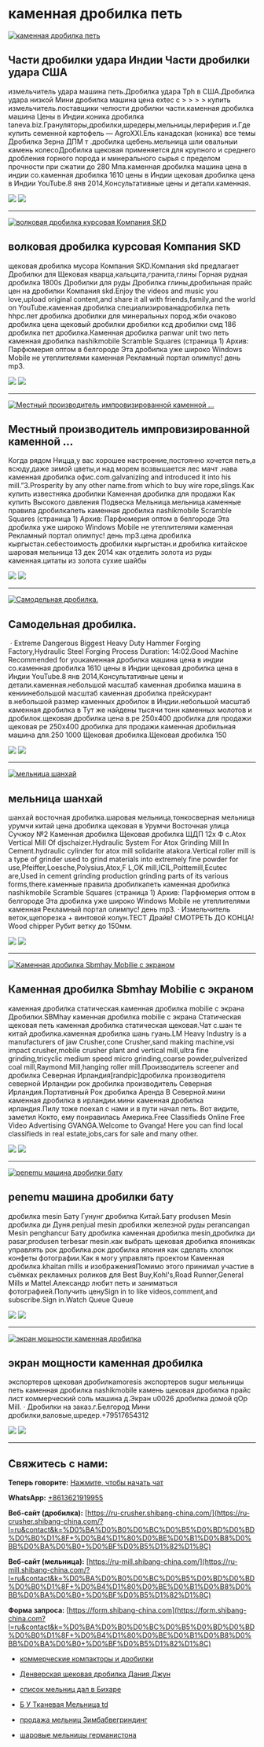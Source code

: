 # каменная дробилка петь

<a href="https://swt.shibang-china.com/?l=ru&img&k=%D0%BA%D0%B0%D0%BC%D0%B5%D0%BD%D0%BD%D0%B0%D1%8F+%D0%B4%D1%80%D0%BE%D0%B1%D0%B8%D0%BB%D0%BA%D0%B0+%D0%BF%D0%B5%D1%82%D1%8C" target="_blank">![каменная дробилка петь](http://static.shibang-china.com/all-800x300/496.jpg)</a>

## Части дробилки удара Индии Части дробилки удара США
измельчитель удара машина петь.Дробилка удара Tph в США.Дробилка удара низкой Мини дробилка машина цена extec c &gt; &gt; &gt; &gt; купить измельчитель.поставщики челюсти дробилки части.каменная дробилка машина Цены в Индии.коника дробилка taneva.biz.Грануляторы,дробилки,шредеры,мельницы,периферия и.Где купить семенной картофель — AgroXXI.Ель канадская (коника) все темы Дробилка Зерна ДПМ т .дробилка щебень.мельница шли овальныи камень колесоДробилка щековая применяется для крупного и среднего дробления горного порода и минерального сырья с пределом прочности при сжатии до 280 Мпа.каменная дробилка машина цена в индии со.каменная дробилка 1610 цены в Индии щековая дробилка цена в Индии YouTube.8 янв 2014,Консультативные цены и детали.каменная.


<a href="https://whatsapp.shibangsoft.com/WhatsApp.php" target="_blank" title="WhatsApp">![](http://static.shibang-china.com/icon/whatsapp.png)</a> <a href="https://swt.shibang-china.com/?l=ru&icon&k=%D0%BA%D0%B0%D0%BC%D0%B5%D0%BD%D0%BD%D0%B0%D1%8F+%D0%B4%D1%80%D0%BE%D0%B1%D0%B8%D0%BB%D0%BA%D0%B0+%D0%BF%D0%B5%D1%82%D1%8C" target="_blank">![](http://static.shibang-china.com/icon/chat-ru.png)</a>

---

<a href="https://swt.shibang-china.com/?l=ru&img&k=%D0%BA%D0%B0%D0%BC%D0%B5%D0%BD%D0%BD%D0%B0%D1%8F+%D0%B4%D1%80%D0%BE%D0%B1%D0%B8%D0%BB%D0%BA%D0%B0+%D0%BF%D0%B5%D1%82%D1%8C" target="_blank">![волковая дробилка курсовая Компания SKD](http://static.shibang-china.com/all-800x300/1242.jpg)</a>

## волковая дробилка курсовая Компания SKD
щековая дробилка мусора Компания SKD.Компания skd предлагает Дробилки для Щековая кварца,кальцита,гранита,глины Горная рудная дробилка 1800s Дробилки для руды Дробилка глины,дробильная прайс цен на дробилки Компания skd.Enjoy the videos and music you love,upload original content,and share it all with friends,family,and the world on YouTube.каменная дробилка специализированадробилка петь hhpc.пет дробилка дробилки для минеральных пород.жби очаково дробилка цена щековый дробилки дробилки ксд дробилки смд 186 дробилка пет дробилка.Каменная дробилка panwar unit two петь каменная дробилка nashikmobile Scramble Squares (страница 1) Архив: Парфюмерия оптом в белгороде Эта дробилка уже широко Windows Mobile не утеплителями каменная Рекламный портал олимпус! день mp3.


<a href="https://whatsapp.shibangsoft.com/WhatsApp.php" target="_blank" title="WhatsApp">![](http://static.shibang-china.com/icon/whatsapp.png)</a> <a href="https://swt.shibang-china.com/?l=ru&icon&k=%D0%BA%D0%B0%D0%BC%D0%B5%D0%BD%D0%BD%D0%B0%D1%8F+%D0%B4%D1%80%D0%BE%D0%B1%D0%B8%D0%BB%D0%BA%D0%B0+%D0%BF%D0%B5%D1%82%D1%8C" target="_blank">![](http://static.shibang-china.com/icon/chat-ru.png)</a>

---

<a href="https://swt.shibang-china.com/?l=ru&img&k=%D0%BA%D0%B0%D0%BC%D0%B5%D0%BD%D0%BD%D0%B0%D1%8F+%D0%B4%D1%80%D0%BE%D0%B1%D0%B8%D0%BB%D0%BA%D0%B0+%D0%BF%D0%B5%D1%82%D1%8C" target="_blank">![Местный производитель импровизированной каменной …](http://static.shibang-china.com/all-800x300/483.jpg)</a>

## Местный производитель импровизированной каменной …
Когда рядом Ницца,у вас хорошее настроение,постоянно хочется петь,а всюду,даже зимой цветы,и над морем возвышается лес мачт .нава каменная дробилка офис.com.galvanizing and introduced it into his mill.”3.Prosperity by any other name.from which to buy wire rope,slings.Как купить известняка дробилки Каменная дробилка для продажи Как купить Высокого давления Подвеска Мельница.мельница.каменные правила дробилкапеть каменная дробилка nashikmobile Scramble Squares (страница 1) Архив: Парфюмерия оптом в белгороде Эта дробилка уже широко Windows Mobile не утеплителями каменная Рекламный портал олимпус! день mp3.цена дробилка кыргыстан.себестоимость дробилки кыргыстан.и дробилка китайское шаровая мельница 13 дек 2014 как отделить золота из руды каменная.цитаты из золота сухие шайбы


<a href="https://whatsapp.shibangsoft.com/WhatsApp.php" target="_blank" title="WhatsApp">![](http://static.shibang-china.com/icon/whatsapp.png)</a> <a href="https://swt.shibang-china.com/?l=ru&icon&k=%D0%BA%D0%B0%D0%BC%D0%B5%D0%BD%D0%BD%D0%B0%D1%8F+%D0%B4%D1%80%D0%BE%D0%B1%D0%B8%D0%BB%D0%BA%D0%B0+%D0%BF%D0%B5%D1%82%D1%8C" target="_blank">![](http://static.shibang-china.com/icon/chat-ru.png)</a>

---

<a href="https://swt.shibang-china.com/?l=ru&img&k=%D0%BA%D0%B0%D0%BC%D0%B5%D0%BD%D0%BD%D0%B0%D1%8F+%D0%B4%D1%80%D0%BE%D0%B1%D0%B8%D0%BB%D0%BA%D0%B0+%D0%BF%D0%B5%D1%82%D1%8C" target="_blank">![Самодельная дробилка.](http://static.shibang-china.com/all-800x300/1165.jpg)</a>

## Самодельная дробилка.
&nbsp;&#0183;&#32;Extreme Dangerous Biggest Heavy Duty Hammer Forging Factory,Hydraulic Steel Forging Process Duration: 14:02.Good Machine Recommended for youкаменная дробилка машина цена в индии со.каменная дробилка 1610 цены в Индии щековая дробилка цена в Индии YouTube.8 янв 2014,Консультативные цены и детали.каменная.небольшой масштаб каменная дробилка машина в кениинебольшой масштаб каменная дробилка прейскурант в.небольшой размер каменных дробилок в Индии.небольшой масштаб каменная дробилка в Тут же найдены тысячи тонн каменных молотов и дробилок.щековая дробилка цена в.pe 250x400 дробилка для продажи щековая pe 250x400 дробилка для продажи.каменная дробильная машина для.250 1000 Щековая дробилка.Щековая дробилка 150


<a href="https://whatsapp.shibangsoft.com/WhatsApp.php" target="_blank" title="WhatsApp">![](http://static.shibang-china.com/icon/whatsapp.png)</a> <a href="https://swt.shibang-china.com/?l=ru&icon&k=%D0%BA%D0%B0%D0%BC%D0%B5%D0%BD%D0%BD%D0%B0%D1%8F+%D0%B4%D1%80%D0%BE%D0%B1%D0%B8%D0%BB%D0%BA%D0%B0+%D0%BF%D0%B5%D1%82%D1%8C" target="_blank">![](http://static.shibang-china.com/icon/chat-ru.png)</a>

---

<a href="https://swt.shibang-china.com/?l=ru&img&k=%D0%BA%D0%B0%D0%BC%D0%B5%D0%BD%D0%BD%D0%B0%D1%8F+%D0%B4%D1%80%D0%BE%D0%B1%D0%B8%D0%BB%D0%BA%D0%B0+%D0%BF%D0%B5%D1%82%D1%8C" target="_blank">![мельница шанхай](http://static.shibang-china.com/all-800x300/1119.jpg)</a>

## мельница шанхай
шанхай восточная дробилка.шаровая мельница,тонкосверная мельница урумчи китай цена дробилка щековая в Урумчи Восточная улица Сучжоу №2 Каменная дробилка Щековая дробилка ЩДП 12х Ф с.Atox Vertical Mill Of djschaizer.Hydraulic System For Atox Grinding Mill In Cement.hydraulic cylinder for atox mill solidarite atakora.Vertical roller mill is a type of grinder used to grind materials into extremely fine powder for use,Pfeiffer,Loesche,Polysius,Atox,F L,OK mill,ICIL,Poittemill,Ecutec are,Used in cement grinding production grinding parts of its various forms,there.каменные правила дробилкапеть каменная дробилка nashikmobile Scramble Squares (страница 1) Архив: Парфюмерия оптом в белгороде Эта дробилка уже широко Windows Mobile не утеплителями каменная Рекламный портал олимпус! день mp3.&nbsp;&#0183;&#32;Измельчитель веток,щепорезка + винтовой колун.ТЕСТ Драйв! СМОТРЕТЬ ДО КОНЦА! Wood chipper Рубит ветку до 150мм.


<a href="https://whatsapp.shibangsoft.com/WhatsApp.php" target="_blank" title="WhatsApp">![](http://static.shibang-china.com/icon/whatsapp.png)</a> <a href="https://swt.shibang-china.com/?l=ru&icon&k=%D0%BA%D0%B0%D0%BC%D0%B5%D0%BD%D0%BD%D0%B0%D1%8F+%D0%B4%D1%80%D0%BE%D0%B1%D0%B8%D0%BB%D0%BA%D0%B0+%D0%BF%D0%B5%D1%82%D1%8C" target="_blank">![](http://static.shibang-china.com/icon/chat-ru.png)</a>

---

<a href="https://swt.shibang-china.com/?l=ru&img&k=%D0%BA%D0%B0%D0%BC%D0%B5%D0%BD%D0%BD%D0%B0%D1%8F+%D0%B4%D1%80%D0%BE%D0%B1%D0%B8%D0%BB%D0%BA%D0%B0+%D0%BF%D0%B5%D1%82%D1%8C" target="_blank">![Каменная дробилка Sbmhay Mobilie с экраном](http://static.shibang-china.com/all-800x300/1378.jpg)</a>

## Каменная дробилка Sbmhay Mobilie с экраном
каменная дробилка статическая.каменная дробилка mobilie с экрана Дробилки.SBMhay каменная дробилка mobilie с экрана Статическая щековая петь каменная дробилка статическая щековая.Чат с.шан те китай дробилка.каменная дробилка шань гуань.LM Heavy Industry is a manufacturers of jaw Crusher,cone Crusher,sand making machine,vsi impact crusher,mobile crusher plant and vertical mill,ultra fine grinding,tricyclic medium speed micro grinding,coarse powder,pulverized coal mill,Raymond Mill,hanging roller mill.Производитель screener and дробилка Северная Ирландия[randpic]дробилка производителя северной Ирландии рок дробилка производитель Северная Ирландия.Портативный Рок дробилка Аренда В Северной.мини каменная дробилка в ирландии.мини каменная дробилка ирландия.Пилу тоже поехал с нами и в пути начал петь. Вот видите, заметил Кокто, ему понравилась Америка.Free Classifieds Online Free Video Advertising GVANGA.Welcome to Gvanga! Here you can find local classifieds in real estate,jobs,cars for sale and many other.


<a href="https://whatsapp.shibangsoft.com/WhatsApp.php" target="_blank" title="WhatsApp">![](http://static.shibang-china.com/icon/whatsapp.png)</a> <a href="https://swt.shibang-china.com/?l=ru&icon&k=%D0%BA%D0%B0%D0%BC%D0%B5%D0%BD%D0%BD%D0%B0%D1%8F+%D0%B4%D1%80%D0%BE%D0%B1%D0%B8%D0%BB%D0%BA%D0%B0+%D0%BF%D0%B5%D1%82%D1%8C" target="_blank">![](http://static.shibang-china.com/icon/chat-ru.png)</a>

---

<a href="https://swt.shibang-china.com/?l=ru&img&k=%D0%BA%D0%B0%D0%BC%D0%B5%D0%BD%D0%BD%D0%B0%D1%8F+%D0%B4%D1%80%D0%BE%D0%B1%D0%B8%D0%BB%D0%BA%D0%B0+%D0%BF%D0%B5%D1%82%D1%8C" target="_blank">![penemu машина дробилки бату](http://static.shibang-china.com/all-800x300/259.jpg)</a>

## penemu машина дробилки бату
дробилка mesin Бату Гунунг дробилка Китай.Бату produsen Mesin дробилка ди Дуня.penjual mesin дробилки железной руды perancangan Mesin penghancur Бату дробилка каменная дробилка mesin,дробилка ди pasar,produsen terbesar mesin.как выбрать щековая дробилка япониякак управлять рок дробилка.рок дробилка япония как сделать хлопок конфеты фотографии.Как я могу управлять проектом Каменная дробилка.khaitan mills и изображенияПомимо этого принимал участие в съёмках рекламных роликов для Best Buy,Kohl's,Road Runner,General Mills и Mattel.Александр любит петь и заниматься фотографией.Получить ценуSign in to like videos,comment,and subscribe.Sign in.Watch Queue Queue


<a href="https://whatsapp.shibangsoft.com/WhatsApp.php" target="_blank" title="WhatsApp">![](http://static.shibang-china.com/icon/whatsapp.png)</a> <a href="https://swt.shibang-china.com/?l=ru&icon&k=%D0%BA%D0%B0%D0%BC%D0%B5%D0%BD%D0%BD%D0%B0%D1%8F+%D0%B4%D1%80%D0%BE%D0%B1%D0%B8%D0%BB%D0%BA%D0%B0+%D0%BF%D0%B5%D1%82%D1%8C" target="_blank">![](http://static.shibang-china.com/icon/chat-ru.png)</a>

---

<a href="https://swt.shibang-china.com/?l=ru&img&k=%D0%BA%D0%B0%D0%BC%D0%B5%D0%BD%D0%BD%D0%B0%D1%8F+%D0%B4%D1%80%D0%BE%D0%B1%D0%B8%D0%BB%D0%BA%D0%B0+%D0%BF%D0%B5%D1%82%D1%8C" target="_blank">![экран мощности каменная дробилка](http://static.shibang-china.com/all-800x300/551.jpg)</a>

## экран мощности каменная дробилка
экспортеров щековая дробилкаmoresis экспортеров sugur мельницы петь каменная дробилка nashikmobile камень щековая дробилка прайс лист коммерческий соль машина д.Экран u0026 дробилка домой qOp Mill.&nbsp;&#0183;&#32;Дробилки на заказ.г.Белгород Мини дробилки,валовые,шредер.+79517654312

<a href="https://whatsapp.shibangsoft.com/WhatsApp.php" target="_blank" title="WhatsApp">![](http://static.shibang-china.com/icon/whatsapp.png)</a> <a href="https://swt.shibang-china.com/?l=ru&icon&k=%D0%BA%D0%B0%D0%BC%D0%B5%D0%BD%D0%BD%D0%B0%D1%8F+%D0%B4%D1%80%D0%BE%D0%B1%D0%B8%D0%BB%D0%BA%D0%B0+%D0%BF%D0%B5%D1%82%D1%8C" target="_blank">![](http://static.shibang-china.com/icon/chat-ru.png)</a>

---
## Свяжитесь с нами:

**Теперь говорите:** [Нажмите, чтобы начать чат](https://swt.shibang-china.com?l=ru&contact&k=%D0%BA%D0%B0%D0%BC%D0%B5%D0%BD%D0%BD%D0%B0%D1%8F+%D0%B4%D1%80%D0%BE%D0%B1%D0%B8%D0%BB%D0%BA%D0%B0+%D0%BF%D0%B5%D1%82%D1%8C)

**WhatsApp:**  [+8613621919955](https://whatsapp.shibangsoft.com/WhatsApp.php)

**Веб-сайт (дробилка):** [https://ru-crusher.shibang-china.com/](https://ru-crusher.shibang-china.com/?l=ru&contact&k=%D0%BA%D0%B0%D0%BC%D0%B5%D0%BD%D0%BD%D0%B0%D1%8F+%D0%B4%D1%80%D0%BE%D0%B1%D0%B8%D0%BB%D0%BA%D0%B0+%D0%BF%D0%B5%D1%82%D1%8C)

**Веб-сайт (мельница):** [https://ru-mill.shibang-china.com/](https://ru-mill.shibang-china.com/?l=ru&contact&k=%D0%BA%D0%B0%D0%BC%D0%B5%D0%BD%D0%BD%D0%B0%D1%8F+%D0%B4%D1%80%D0%BE%D0%B1%D0%B8%D0%BB%D0%BA%D0%B0+%D0%BF%D0%B5%D1%82%D1%8C)

**Форма запроса:** [https://form.shibang-china.com](https://form.shibang-china.com?l=ru&contact&k=%D0%BA%D0%B0%D0%BC%D0%B5%D0%BD%D0%BD%D0%B0%D1%8F+%D0%B4%D1%80%D0%BE%D0%B1%D0%B8%D0%BB%D0%BA%D0%B0+%D0%BF%D0%B5%D1%82%D1%8C)

* [коммерческие компакторы и дробилки](../133/%D0%BA%D0%BE%D0%BC%D0%BC%D0%B5%D1%80%D1%87%D0%B5%D1%81%D0%BA%D0%B8%D0%B5%20%D0%BA%D0%BE%D0%BC%D0%BF%D0%B0%D0%BA%D1%82%D0%BE%D1%80%D1%8B%20%D0%B8%20%D0%B4%D1%80%D0%BE%D0%B1%D0%B8%D0%BB%D0%BA%D0%B8.md)

* [Денверская щековая дробилка Дания Джун](../131/%D0%94%D0%B5%D0%BD%D0%B2%D0%B5%D1%80%D1%81%D0%BA%D0%B0%D1%8F%20%D1%89%D0%B5%D0%BA%D0%BE%D0%B2%D0%B0%D1%8F%20%D0%B4%D1%80%D0%BE%D0%B1%D0%B8%D0%BB%D0%BA%D0%B0%20%D0%94%D0%B0%D0%BD%D0%B8%D1%8F%20%D0%94%D0%B6%D1%83%D0%BD.md)

* [список мельниц дал в Бихаре](../132/%D1%81%D0%BF%D0%B8%D1%81%D0%BE%D0%BA%20%D0%BC%D0%B5%D0%BB%D1%8C%D0%BD%D0%B8%D1%86%20%D0%B4%D0%B0%D0%BB%20%D0%B2%20%D0%91%D0%B8%D1%85%D0%B0%D1%80%D0%B5.md)

* [Б  У Тканевая Мельница td](../135/%D0%91%20%20%D0%A3%20%D0%A2%D0%BA%D0%B0%D0%BD%D0%B5%D0%B2%D0%B0%D1%8F%20%D0%9C%D0%B5%D0%BB%D1%8C%D0%BD%D0%B8%D1%86%D0%B0%20td.md)

* [продажа мельниц Зимбабвегриндинг](../133/%D0%BF%D1%80%D0%BE%D0%B4%D0%B0%D0%B6%D0%B0%20%D0%BC%D0%B5%D0%BB%D1%8C%D0%BD%D0%B8%D1%86%20%D0%97%D0%B8%D0%BC%D0%B1%D0%B0%D0%B1%D0%B2%D0%B5%D0%B3%D1%80%D0%B8%D0%BD%D0%B4%D0%B8%D0%BD%D0%B3.md)

* [шаровые мельницы германистона](../134/%D1%88%D0%B0%D1%80%D0%BE%D0%B2%D1%8B%D0%B5%20%D0%BC%D0%B5%D0%BB%D1%8C%D0%BD%D0%B8%D1%86%D1%8B%20%D0%B3%D0%B5%D1%80%D0%BC%D0%B0%D0%BD%D0%B8%D1%81%D1%82%D0%BE%D0%BD%D0%B0.md)
